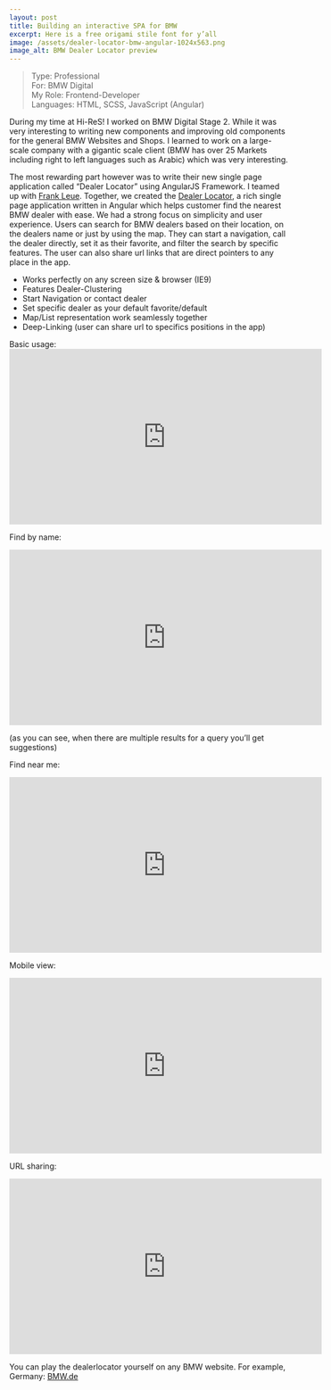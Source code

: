 ```yaml
---
layout: post
title: Building an interactive SPA for BMW
excerpt: Here is a free origami stile font for y’all
image: /assets/dealer-locator-bmw-angular-1024x563.png
image_alt: BMW Dealer Locator preview
---
```


<blockquote>Type: Professional<br>
For: BMW Digital<br>
My Role: Frontend-Developer<br>
Languages: HTML, SCSS, JavaScript (Angular)</blockquote>
During my time at Hi-ReS! I worked on BMW Digital Stage 2. While it was very interesting to writing new components and improving old components for the general BMW Websites and Shops. I learned to work on a large-scale company with a gigantic scale client (BMW has over 25 Markets including right to left languages such as Arabic) which was very interesting.

The most rewarding part however was to write<span class="background-details"> their new single page application called “Dealer Locator” using AngularJS Framework. I teamed up with <a href="http://www.frankleue.de/">Frank Leue</a>. Together, we created the <a href="https://www.bmw.de/de/fastlane/bmw-partner.html#/dlo/DE/de/BMW_BMWM">Dealer Locator</a>, a rich single page application written in Angular which helps customer find the nearest BMW dealer with ease</span>. We had a<span class="background-details"> strong focus on simplicity and user experience. Users can search for BMW dealers based on their location, on the dealers name or just by using the map. They can start a navigation, call the dealer directly, set it as their favorite, and filter the search by specific features. The user can also share url links that are direct pointers to any place in the app.
</span>

<ul>
 	<li><span class="background-details">Works perfectly on any screen size &amp; browser (IE9)
</span></li>
 	<li>Features Dealer-Clustering</li>
 	<li>Start Navigation or contact dealer</li>
 	<li>Set specific dealer as your default favorite/default</li>
 	<li>Map/List representation work seamlessly together</li>
 	<li>Deep-Linking (user can share url to specifics positions in the app)</li>
</ul>
Basic usage:

<iframe width="560" height="315" src="https://www.youtube-nocookie.com/embed/ob1bR5bUEGk?rel=0&amp;controls=0&amp;showinfo=0" frameborder="0" allow="autoplay; encrypted-media" allowfullscreen="allowfullscreen"></iframe>

Find by name:

<iframe width="560" height="315" src="https://www.youtube-nocookie.com/embed/4Hi-zWWQZJ4?rel=0&amp;controls=0&amp;showinfo=0" frameborder="0" allow="autoplay; encrypted-media" allowfullscreen="allowfullscreen"></iframe>

(as you can see, when there are multiple results for a query you’ll get suggestions)

Find near me:

<iframe width="560" height="315" src="https://www.youtube-nocookie.com/embed/AnQjgti74uE?rel=0&amp;controls=0&amp;showinfo=0" frameborder="0" allow="autoplay; encrypted-media" allowfullscreen="allowfullscreen"></iframe>

Mobile view:

<iframe width="560" height="315" src="https://www.youtube-nocookie.com/embed/P-SLVaEueTI?rel=0&amp;controls=0&amp;showinfo=0" frameborder="0" allow="autoplay; encrypted-media" allowfullscreen="allowfullscreen"></iframe>

URL sharing:

<iframe width="560" height="315" src="https://www.youtube-nocookie.com/embed/4Z1N1RSL1kw?rel=0&amp;controls=0&amp;showinfo=0" frameborder="0" allow="autoplay; encrypted-media" allowfullscreen="allowfullscreen"></iframe>

You can play the dealerlocator yourself on any BMW website. For example, Germany: <a href="https://www.bmw.de/de/fastlane/bmw-partner.html">BMW.de </a>

<span style="border-radius: 2px; text-indent: 20px; width: auto; padding: 0px 4px 0px 0px; text-align: center; font: bold 11px/20px 'Helvetica Neue',Helvetica,sans-serif; color: #ffffff; background: #bd081c no-repeat scroll 3px 50% / 14px 14px; position: absolute; opacity: 1; z-index: 8675309; display: none; cursor: pointer;">Save</span>

<span style="border-radius: 2px; text-indent: 20px; width: auto; padding: 0px 4px 0px 0px; text-align: center; font: bold 11px/20px 'Helvetica Neue',Helvetica,sans-serif; color: #ffffff; background: #bd081c no-repeat scroll 3px 50% / 14px 14px; position: absolute; opacity: 1; z-index: 8675309; display: none; cursor: pointer; top: 1470px; left: 20px;">Save</span>

<span style="border-radius: 2px; text-indent: 20px; width: auto; padding: 0px 4px 0px 0px; text-align: center; font: bold 11px/20px 'Helvetica Neue',Helvetica,sans-serif; color: #ffffff; background: #bd081c no-repeat scroll 3px 50% / 14px 14px; position: absolute; opacity: 1; z-index: 8675309; display: none; cursor: pointer; top: 774px; left: 20px;">Save</span>
